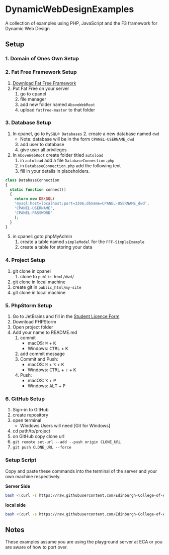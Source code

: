 # DynamicWebDesignExamples

A collection of examples using PHP, JavaScript and the F3 framework for Dynamic Web Design

## Setup

### 1. Domain of Ones Own Setup

### 2. Fat Free Framework Setup

1. [Download Fat Free Framework](https://github.com/bcosca/fatfree/archive/master.zip)
2. Put Fat Free on your server
   1. go to cpanel
   2. file manager
   3. add new folder named `AboveWebRoot`
   4. upload `fatfree-master` to that folder

### 3. Database Setup

1. In cpanel, go to `MySQL® Databases`
   2. create a new database named `dwd`
      - Note: database will be in the form `CPANEL-USERNAME_dwd`
   3. add user to database
   4. give user all privileges
2. In `AboveWebRoot` create folder titled `autoload`
   1. in `autoload` add a file `DatabaseConnection.php`
   2. in `DatabaseConnection.php` add the following text
   3. fill in your details in placeholders.

```php
class DatabaseConnection
{
  static function connect()
  {
    return new DB\SQL(
  	'mysql:host=localhost;port=3306;dbname=CPANEL-USERNAME_dwd',
  	'CPANEL-USERNAME',
  	'CPANEL-PASSWORD'
    );
  }
}
```

5. in cpanel: goto phpMyAdmin
   1. create a table named `simpleModel` for the `FFF-SimpleExample`
   2. create a table for storing your data

### 4. Project Setup

1. git clone in cpanel
   1. clone to `public_html/dwd/`
2. git clone in local machine
3. create git in `public_html/my-site`
4. git clone in local machine

### 5. PhpStorm Setup

1. Go to JetBrains and fill in the [Student Licence Form](https://www.jetbrains.com/shop/eform/students)
2. Download PHPStorm
3. Open project folder
4. Add your name to README.md
   1. commit
      - macOS: <kbd>⌘</kbd> + <kbd>K</kbd>
      - Windows: <kbd>CTRL</kbd> + <kbd>K</kbd>
   2. add commit message
   3. Commit and Push:
      - macOS: <kbd>⌘</kbd> + <kbd>⌥</kbd> + <kbd>K</kbd>
      - Windows: <kbd>CTRL</kbd> + <kbd>⇧</kbd> + <kbd>K</kbd>
   4. Push:
      - macOS: <kbd>⌥</kbd> + <kbd>P</kbd>
      - Windows: <kbd>ALT</kbd> + <kbd>P</kbd>

### 6. GitHub Setup

1. Sign-in to GitHub
2. create repository
3. open terminal
   - Windows Users will need [Git for Windows]
4. cd path/to/project
5. on GitHub copy clone url
6. `git remote set-url --add --push origin CLONE_URL`
7. `git push CLONE_URL --force`

### Setup Script

Copy and paste these commands into the terminal of the server and your own machine respectively.

**Server Side**

```bash
bash <(curl -s https://raw.githubusercontent.com/Edinburgh-College-of-Art/dynamic-web-design/master/server-setup.sh)
```

**local side**

```bash
bash <(curl -s https://raw.githubusercontent.com/Edinburgh-College-of-Art/dynamic-web-design/master/client-setup.sh)
```

## Notes

These examples assume you are using the playground server at ECA or you are aware of how to port over.
